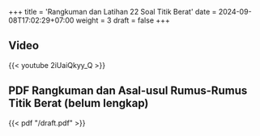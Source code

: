 +++
title = 'Rangkuman dan Latihan 22 Soal Titik Berat'
date = 2024-09-08T17:02:29+07:00
weight = 3
draft = false
+++


## Video

{{< youtube 2iUaiQkyy_Q >}}

<div style="margin-top: 3ex;"></div>

## PDF Rangkuman dan Asal-usul Rumus-Rumus Titik Berat (belum lengkap)

{{< pdf "/draft.pdf" >}}
